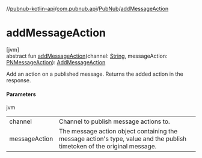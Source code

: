 //[pubnub-kotlin-api](../../../index.md)/[com.pubnub.api](../index.md)/[PubNub](index.md)/[addMessageAction](add-message-action.md)

# addMessageAction

[jvm]\
abstract fun [addMessageAction](add-message-action.md)(channel: [String](https://kotlinlang.org/api/latest/jvm/stdlib/kotlin/-string/index.html), messageAction: [PNMessageAction](../../../../../pubnub-core/pubnub-core-api/pubnub-core-api/com.pubnub.api.models.consumer.message_actions/-p-n-message-action/index.md)): [AddMessageAction](../../com.pubnub.api.endpoints.message_actions/-add-message-action/index.md)

Add an action on a published message. Returns the added action in the response.

#### Parameters

jvm

| | |
|---|---|
| channel | Channel to publish message actions to. |
| messageAction | The message action object containing the message action's type,     value and the publish timetoken of the original message. |
